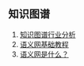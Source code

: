 ## 知识图谱
1. [知识图谱行业分析](kg-industry.md)
1. [语义网基础教程](a-semantic-web-primer.md)
1. [语义网是什么？](what-is-semantic-web.md)
